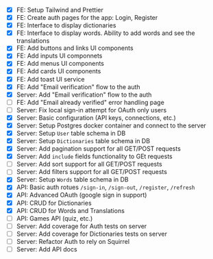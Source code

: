 * [x] FE: Setup Tailwind and Prettier
* [x] FE: Create auth pages for the app: Login, Register
* [x] FE: Interface to display dictionaries
* [x] FE: Interface to display words. Ability to add words and see the translations
* [x] FE: Add buttons and links UI components
* [x] FE: Add inputs UI componnets
* [x] FE: Add menus UI components
* [x] FE: Add cards UI components
* [x] FE: Add toast UI service
* [x] FE: Add "Email verification" flow to the auth 
* [x] Server: Add "Email verification" flow to the auth
* [ ] FE: Add "Email already verified" error handling page 
* [ ] Server: Fix local sign-in attempt for OAuth only users 
* [x] Server: Basic configuration (API keys, connections, etc.)
* [x] Server: Setup Postgres docker container and connect to the server
* [x] Server: Setup `User` table schema in DB 
* [x] Server: Setup `Dictionaries` table schema in DB 
* [x] Server: Add pagination support for all GET/POST requests
* [x] Server: Add `include` fields functionality to GEt requests
* [ ] Server: Add sort support for all GET/POST requests
* [ ] Server: Add filters support for all GET/POST requests
* [x] Server: Setup `Words` table schema in DB 
* [x] API: Basic auth rotues `/sign-in`, `/sign-out`, `/register`, `/refresh`
* [x] API: Advanced OAuth (google sign in support)
* [x] API: CRUD for Dictionaries 
* [x] API: CRUD for Words and Translations
* [ ] API: Games API (quiz, etc.)
* [ ] Server: Add coverage for Auth tests on server
* [ ] Server: Add coverage for Dictionaries tests on server
* [ ] Server: Refactor Auth to rely on Squirrel
* [ ] Server: Add API docs
